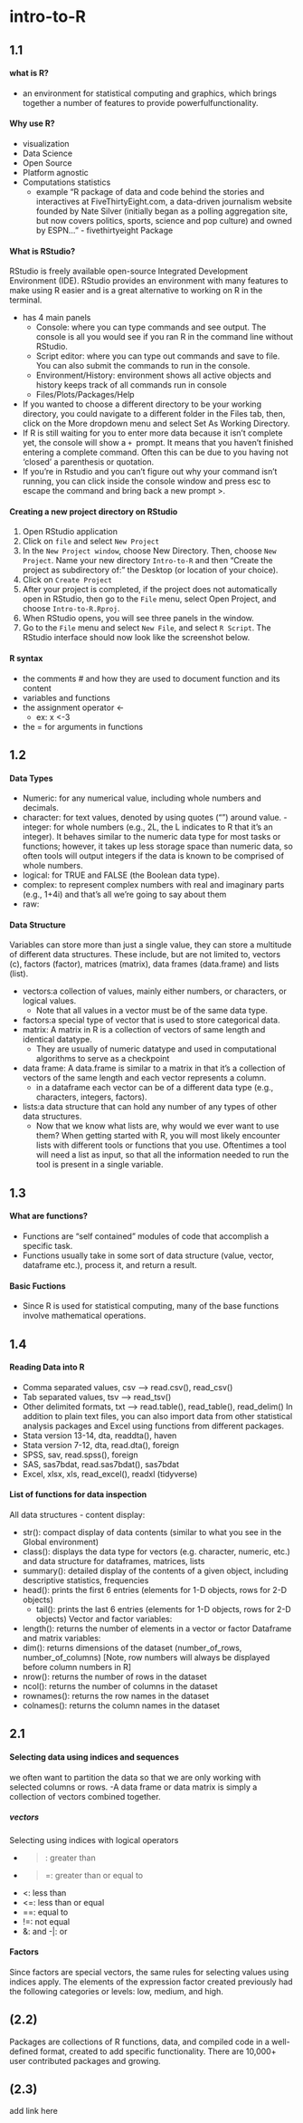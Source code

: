 # intro-to-R
## 1.1

#### what is R?
 - an environment for statistical computing and graphics, which brings together a number of features to provide powerfulfunctionality.       
#### Why use R?
- visualization
- Data Science
- Open Source
- Platform agnostic
- Computations statistics       
    - example
    “R package of data and code behind the stories and interactives at FiveThirtyEight.com, a data-driven journalism website founded by Nate Silver (initially began as a polling aggregation site, but now covers politics, sports, science and pop culture) and owned by ESPN…” - fivethirtyeight Package
#### What is RStudio?
RStudio is freely available open-source Integrated Development Environment (IDE). RStudio provides an environment with many features to make using R easier and is a great alternative to working on R in the terminal.
- has 4 main panels
    - Console: where you can type commands and see output. The console is all you would see if you ran R in the command line without RStudio.
    - Script editor: where you can type out commands and save to file. You can also submit the commands to run in the console.
    - Environment/History: environment shows all active objects and history keeps track of all commands run in console
    - Files/Plots/Packages/Help
- If you wanted to choose a different directory to be your working directory, you could navigate to a different folder in the Files tab, then, click on the More dropdown menu and select Set As Working Directory.
- If R is still waiting for you to enter more data because it isn’t complete yet, the console will show a ```+ ```prompt. It means that you haven’t finished entering a complete command. Often this can be due to you having not ‘closed’ a parenthesis or quotation.
- If you’re in Rstudio and you can’t figure out why your command isn’t running, you can click inside the console window and press esc to escape the command and bring back a new prompt >.
#### Creating a new project directory on RStudio
1. Open RStudio application
2. Click on ```file``` and select ``` New Project ```
3. In the ```New Project window```, choose New Directory. Then, choose ```New Project```. Name your new directory ```Intro-to-R``` and then “Create the project as subdirectory of:” the Desktop (or location of your choice).
4. Click on ```Create Project ```
5. After your project is completed, if the project does not automatically open in RStudio, then go to the ```File``` menu, select Open Project, and choose ```Intro-to-R.Rproj```.
6. When RStudio opens, you will see three panels in the window.
7. Go to the ```File``` menu and select ```New File```, and select ```R Script```. The RStudio interface should now look like the screenshot below.
#### R syntax
- the comments # and how they are used to document function and its content
- variables and functions
- the assignment operator <-
    - ex: x <-3
- the = for arguments in functions



## 1.2


#### Data Types
- Numeric:  for any numerical value, including whole numbers and decimals.
- character:  for text values, denoted by using quotes (“”) around value. - integer: for whole numbers (e.g., 2L, the L indicates to R that it’s an integer). It behaves similar to the numeric data type for most tasks or functions; however, it takes up less storage space than numeric data, so often tools will output integers if the data is known to be comprised of whole numbers.
- logical: for TRUE and FALSE (the Boolean data type).
- complex:  to represent complex numbers with real and imaginary parts (e.g., 1+4i) and that’s all we’re going to say about them
- raw: 
#### Data Structure
Variables can store more than just a single value, they can store a multitude of different data structures. These include, but are not limited to, vectors (c), factors (factor), matrices (matrix), data frames (data.frame) and lists (list).
- vectors:a collection of values, mainly either numbers, or characters, or logical values.
  - Note that all values in a vector must be of the same data type.
- factors:a special type of vector that is used to store categorical data.
- matrix: A matrix in R is a collection of vectors of same length and identical datatype. 
  - They are usually of numeric datatype and used in computational algorithms to serve as a checkpoint
- data frame: A data.frame is similar to a matrix in that it’s a collection of vectors of the same length and each vector represents a column. 
  - in a dataframe each vector can be of a different data type (e.g., characters, integers, factors). 
- lists:a data structure that can hold any number of any types of other data structures.
  - Now that we know what lists are, why would we ever want to use them? When getting started with R, you will most likely encounter lists with different tools or functions that you use. Oftentimes a tool will need a list as input, so that all the information needed to run the tool is present in a single variable.




## 1.3

#### What are functions?
-  Functions are “self contained” modules of code that accomplish a specific task.
- Functions usually take in some sort of data structure (value, vector, dataframe etc.), process it, and return a result.
#### Basic Fuctions
- Since R is used for statistical computing, many of the base functions involve mathematical operations. 




## 1.4

#### Reading Data into R
- Comma separated values, csv --> read.csv(), read_csv()
- Tab separated values, tsv --> read_tsv()
- Other delimited formats, txt --> read.table(), read_table(), read_delim()
In addition to plain text files, you can also import data from other statistical analysis packages and Excel using functions from different packages.
- Stata version 13-14,	dta,	readdta(),	haven
- Stata version 7-12,	dta,	read.dta(),	foreign
- SPSS,	sav,	read.spss(),	foreign
- SAS,	sas7bdat,	read.sas7bdat(),	sas7bdat
- Excel,	xlsx, xls,	read_excel(),	readxl (tidyverse)

#### List of functions for data inspection
All data structures - content display:
- str(): compact display of data contents (similar to what you see in the Global environment)
- class(): displays the data type for vectors (e.g. character, numeric, etc.) and data structure for dataframes, matrices, lists
- summary(): detailed display of the contents of a given object, including descriptive statistics, frequencies
- head(): prints the first 6 entries (elements for 1-D objects, rows for 2-D objects)
  - tail(): prints the last 6 entries (elements for 1-D objects, rows for 2-D objects)
Vector and factor variables:
- length(): returns the number of elements in a vector or factor
Dataframe and matrix variables:
- dim(): returns dimensions of the dataset (number_of_rows, number_of_columns) [Note, row numbers will always be displayed before column numbers in R]
- nrow(): returns the number of rows in the dataset
- ncol(): returns the number of columns in the dataset
- rownames(): returns the row names in the dataset
- colnames(): returns the column names in the dataset




## 2.1

#### Selecting data using indices and sequences
we often want to partition the data so that we are only working with selected columns or rows.
-A data frame or data matrix is simply a collection of vectors combined together.

##### vectors
Selecting using indices with logical operators
- >: greater than
- >=: greater than or equal to
- <: less than
- <=: less than or equal
- ==: equal to
- !=: not equal
- &: and
-|: or

#### Factors
Since factors are special vectors, the same rules for selecting values using indices apply. The elements of the expression factor created previously had the following categories or levels: low, medium, and high.




## (2.2)
Packages are collections of R functions, data, and compiled code in a well-defined format, created to add specific functionality. There are 10,000+ user contributed packages and growing.

## (2.3)
add link here

